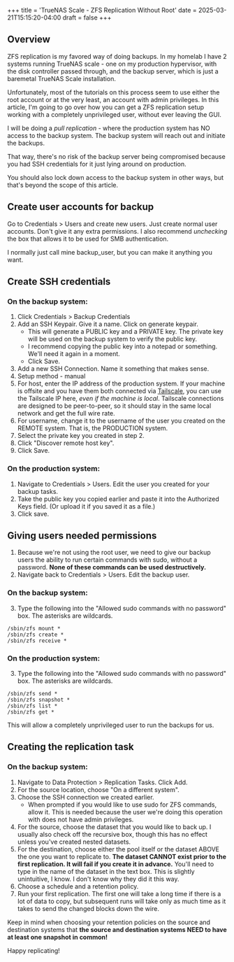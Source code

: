 +++
title = 'TrueNAS Scale - ZFS Replication Without Root'
date = 2025-03-21T15:15:20-04:00
draft = false
+++

## Overview

ZFS replication is my favored way of doing backups. In my homelab I have 2 systems running TrueNAS scale - one on my production hypervisor, with the disk controller passed through, and the backup server, which is just a baremetal TrueNAS Scale installation.

Unfortunately, most of the tutorials on this process seem to use either the root account or at the very least, an account with admin privileges. In this article, I'm going to go over how you can get a ZFS replication setup working with a completely unprivileged user, without ever leaving the GUI.

I will be doing a *pull replication* - where the production system has NO access to the backup system. The backup system will reach out and initiate the backups.

That way, there's no risk of the backup server being compromised because you had SSH credentials for it just lying around on production.

You should also lock down access to the backup system in other ways, but that's beyond the scope of this article.

## Create user accounts for backup

Go to Credentials > Users and create new users. Just create normal user accounts. Don't give it any extra permissions. I also recommend *unchecking* the box that allows it to be used for SMB authentication.

I normally just call mine backup_user, but you can make it anything you want.

## Create SSH credentials

### On the backup system:

1. Click Credentials > Backup Credentials
2. Add an SSH Keypair. Give it a name. Click on generate keypair.
    - This will generate a PUBLIC key and a PRIVATE key. The private key will be used on the backup system to verify the public key.
    - I recommend copying the public key into a notepad or something. We'll need it again in a moment.
    - Click Save.
3. Add a new SSH Connection. Name it something that makes sense.
4. Setup method - manual
5. For host, enter the IP address of the production system. If your machine is offsite and you have them both connected via [Tailscale](https://tailscale.com), you can use the Tailscale IP here, *even if the machine is local*. Tailscale connections are designed to be peer-to-peer, so it should stay in the same local network and get the full wire rate.
6. For username, change it to the username of the user you created on the REMOTE system. That is, the PRODUCTION system.
7. Select the private key you created in step 2.
8. Click "Discover remote host key".
9. Click Save.

### On the production system:

1. Navigate to Credentials > Users. Edit the user you created for your backup tasks.
2. Take the public key you copied earlier and paste it into the Authorized Keys field. (Or upload it if you saved it as a file.)
3. Click save.

## Giving users needed permissions

1. Because we're not using the root user, we need to give our backup users the ability to run certain commands with sudo, without a password. **None of these commands can be used destructively.** 
2. Navigate back to Credentials > Users. Edit the backup user.

### On the backup system:

3. Type the following into the "Allowed sudo commands with no password" box. The asterisks are wildcards.

```
/sbin/zfs mount *
/sbin/zfs create *
/sbin/zfs receive *
```

### On the production system:

3. Type the following into the "Allowed sudo commands with no password" box. The asterisks are wildcards.

```
/sbin/zfs send *
/sbin/zfs snapshot *
/sbin/zfs list *
/sbin/zfs get *
```
This will allow a completely unprivileged user to run the backups for us.


## Creating the replication task

### On the backup system:

1. Navigate to Data Protection > Replication Tasks. Click Add.
2. For the source location, choose "On a different system".
3. Choose the SSH connection we created earlier.
    - When prompted if you would like to use sudo for ZFS commands, allow it. This is needed because the user we're doing this operation with does not have admin privileges.
4. For the source, choose the dataset that you would like to back up. I usually also check off the recursive box, though this has no effect unless you've created nested datasets.
5. For the destination, choose either the pool itself or the dataset ABOVE the one you want to replicate to. **The dataset CANNOT exist prior to the first replication. It will fail if you create it in advance.** You'll need to type in the name of the dataset in the text box. This is slightly unintuitive, I know. I don't know why they did it this way.
6. Choose a schedule and a retention policy.
7. Run your first replication. The first one will take a long time if there is a lot of data to copy, but subsequent runs will take only as much time as it takes to send the changed blocks down the wire.

Keep in mind when choosing your retention policies on the source and destination systems that **the source and destination systems NEED to have at least one snapshot in common!**

Happy replicating!
